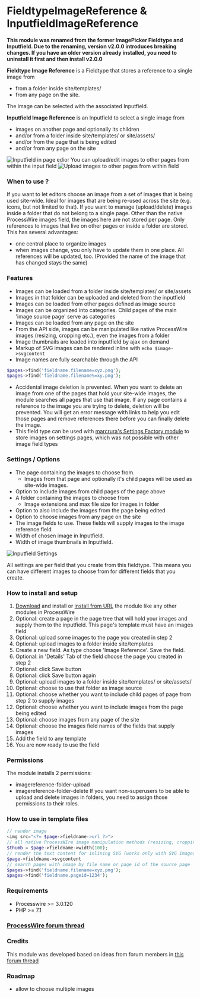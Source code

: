 # FieldtypeImageReference & InputfieldImageReference
**This module was renamed from the former ImagePicker Fieldtype and Inputfield. Due to the renaming, version v2.0.0 introduces breaking changes. If you have an older version already installed, you need to uninstall it first and then install v2.0.0**

**Fieldtype Image Reference** is a Fieldtype that stores a reference to a single image from 
* from a folder inside site/templates/
* from any page on the site. 

The image can be selected with the associated Inputfield.

**Inputfield Image Reference** is an Inputfield to select a single image from 
* images on another page and optionally its children
* and/or from a folder inside site/templates/ or site/assets/
* and/or from the page that is being edited 
* and/or from any page on the site

![Inputfield in page edior](images/inputfield-in-editor.png)
You can upload/edit images to other pages from within the input field
![Upload images to other pages from within field](images/upload-edit-from-field.png)

### When to use ?
If you want to let editors choose an image from a set of images that is being used site-wide. Ideal for images that are being re-used across the site (e.g. icons, but not limited to that). If you want to manage (upload/delete) images inside a folder that do not belong to a single page.
Other than the native ProcessWire images field, the images here are not stored per page. Only references to images that live on other pages or inside a folder are stored. This has several advantages:
* one central place to organize images
* when images change, you only have to update them in one place. All references will be updated, too. (Provided the name of the image that has changed stays the same)

### Features
* Images can be loaded from a folder inside site/templates/ or site/assets
* Images in that folder can be uploaded and deleted from the inputfield
* Images can be loaded from other pages defined as image source
* Images can be organized into categories. Child pages of the main 'image source page' serve as categories
* Images can be loaded from any page on the site
* From the API side, images can be manipulated like native ProcessWire images (resizing, cropping etc.), even the images from a folder
* Image thumbnails are loaded into inputfield by ajax on demand
* Markup of SVG images can be rendered inline with `echo $image->svgcontent`
* Image names are fully searchable through the API
```php
$pages->find('fieldname.filename=xyz.png');
$pages->find('fieldname.filename%=xy.png');
```
* Accidental image deletion is prevented. When you want to delete an image from one of the pages that hold your site-wide images, the module searches all pages that use that image. If any page contains a reference to the image you are trying to delete, deletion will be prevented. You will get an error message with links to help you edit those pages and remove references there before you can finally delete the image.
* This field type can be used with [marcrura's Settings Factory module](https://modules.processwire.com/modules/settings-factory/) to store images on settings pages, which was not possible with other image field types

### Settings / Options
* The page containing the images to choose from.
    - Images from that page and optionally it's child pages will be used as site-wide images.
* Option to include images from child pages of the page above
* A folder containing the images to choose from
  * Image extensions and max file size for images in folder
* Option to also include the images from the page being edited
* Option to choose images from any page on the site
* The image fields to use. These fields will supply images to the image reference field
* Width of chosen image in Inputfield.
* Width of image thumbnails in Inputfield.

![Inputfield Settings](images/field-settings.png)

All settings are per field that you create from this fieldtype. This means you can have different images to choose from for different fields that you create.

### How to install and setup
1. [Download](https://github.com/gebeer/FieldtypeImageReference/archive/master.zip) and install or [install from URL](https://github.com/gebeer/FieldtypeImageReference/archive/master.zip) the module like any other modules in ProcessWire
2. Optional: create a page in the page tree that will hold your images and supply them to the inputfield. This page's template must have an images field
3. Optional: upload some images to the page you created in step 2
4. Optional: upload images to a folder inside site/templates
5. Create a new field. As type choose 'Image Reference'. Save the field.
6. Optional: in 'Details' Tab of the field choose the page you created in step 2
7. Optional: click Save button
9. Optional: click Save button again
10. Optional: upload images to a folder inside site/templates/ or site/assets/
11. Optional: choose to use that folder as image source
12. Optional: choose whether you want to include child pages of page from step 2 to supply images
13. Optional: choose whether you want to include images from the page being edited
14. Optional: choose images from any page of the site
15. Optional: choose the images field names of the fields that supply images
16. Add the field to any template
17. You are now ready to use the field

### Permissions
The module installs 2 permissions:
* imagereference-folder-upload
* imagereference-folder-delete
If you want non-superusers to be able to upload and delete images in folders, you need to assign those permissions to their roles.

### How to use in template files
```php
// render image 
<img src="<?= $page->fieldname->url ?>"> 
// all native ProcessWIre image manipulation methods (resizing, cropping etc.) are available
$thumb = $page->fieldname->width(100);
// render the text content for inlining SVG (works only with SVG images)
$page->fieldname->svgcontent
// search pages with image by file name or page id of the source page
$pages->find('fieldname.filename=xyz.png');
$pages->find('fieldname.pageid=1234');
```

### Requirements
* Processwire >= 3.0.120
* PHP >= 7.1

### [ProcessWire forum thread](https://processwire.com/talk/topic/22665-module-imagereference-pick-images-from-various-sources/)

### Credits
This module was developed based on ideas from forum members in [this forum thread](https://processwire.com/talk/topic/22732-fieldtypeimagefrompage-pick-an-image-from-various-sources/)

### Roadmap
* allow to choose multiple images